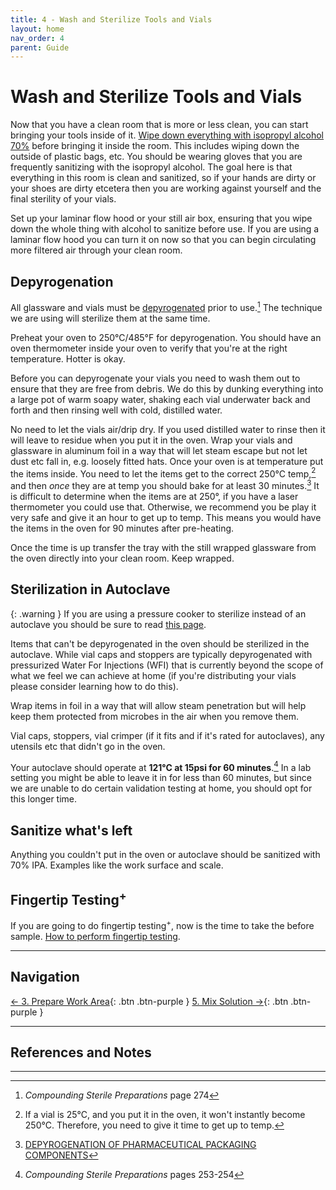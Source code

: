 ```yaml
---
title: 4 - Wash and Sterilize Tools and Vials
layout: home
nav_order: 4
parent: Guide
---
```


# Wash and Sterilize Tools and Vials

Now that you have a clean room that is more or less clean, you can start bringing your tools inside of it. [Wipe down everything with isopropyl alcohol 70%] before bringing it inside the room. This includes wiping down the outside of plastic bags, etc. You should be wearing gloves that you are frequently sanitizing with the isopropyl alcohol. The goal here is that everything in this room is clean and sanitized, so if your hands are dirty or your shoes are dirty etcetera then you are working against yourself and the final sterility of your vials.

Set up your laminar flow hood or your still air box, ensuring that you wipe down the whole thing with alcohol to sanitize before use. If you are using a laminar flow hood you can turn it on now so that you can begin circulating more filtered air through your clean room.

## Depyrogenation

All glassware and vials must be [depyrogenated](/topics/sanitize_sterilize_depyrogenate) prior to use.[^1] The technique we are using will sterilize them at the same time.

Preheat your oven to 250°C/485°F for depyrogenation. You should have an oven thermometer inside your oven to verify that you're at the right temperature. Hotter is okay.

Before you can depyrogenate your vials you need to wash them out to ensure that they are free from debris. We do this by dunking everything into a large pot of warm soapy water, shaking each vial underwater back and forth and then rinsing well with cold, distilled water.

No need to let the vials air/drip dry. If you used distilled water to rinse then it will leave to residue when you put it in the oven. Wrap your vials and glassware in aluminum foil in a way that will let steam escape but not let dust etc fall in, e.g. loosely fitted hats. Once your oven is at temperature put the items inside. You need to let the items get to the correct 250°C temp,[^2] and then _once_ they are at temp you should bake for at least 30 minutes.[^3] It is difficult to determine when the items are at 250°, if you have a laser thermometer you could use that. Otherwise, we recommend you be play it very safe and give it an hour to get up to temp. This means you would have the items in the oven for 90 minutes after pre-heating.

Once the time is up transfer the tray with the still wrapped glassware from the oven directly into your clean room. Keep wrapped.

## Sterilization in Autoclave

{: .warning }
If you are using a pressure cooker to sterilize instead of an autoclave you should be sure to read [this page].

Items that can't be depyrogenated in the oven should be sterilized in the autoclave. While vial caps and stoppers are typically depyrogenated with pressurized Water For Injections (WFI) that is currently beyond the scope of what we feel we can achieve at home (if you're distributing your vials please consider learning how to do this).

Wrap items in foil in a way that will allow steam penetration but will help keep them protected from microbes in the air when you remove them.

Vial caps, stoppers, vial crimper (if it fits and if it's rated for autoclaves), any utensils etc that didn't go in the oven.

Your autoclave should operate at **121°C at 15psi for 60 minutes**.[^4] In a lab setting you might be able to leave it in for less than 60 minutes, but since we are unable to do certain validation testing at home, you should opt for this longer time.

## Sanitize what's left

Anything you couldn't put in the oven or autoclave should be sanitized with 70% IPA. Examples like the work surface and scale.

## Fingertip Testing<sup>+</sup>

If you are going to do fingertip testing<sup>+</sup>, now is the time to take the before sample. [How to perform fingertip testing].

---

## Navigation

[&larr; 3. Prepare Work Area]{: .btn .btn-purple }
[5. Mix Solution &rarr;]{: .btn .btn-purple }

---

## References and Notes

[^1]: _Compounding Sterile Preparations_ page 274
[^2]: If a vial is 25°C, and you put it in the oven, it won't instantly become 250°C. Therefore, you need to give it time to get up to temp.
[^3]: [DEPYROGENATION OF PHARMACEUTICAL PACKAGING COMPONENTS](https://www.dwkltd.com/pub/media/wysiwyg/literature/DWK-Depyrogenation-of-Pharmaceutical-Packaging-Components-UK-A42022.pdf)
[^4]: _Compounding Sterile Preparations_ pages 253-254

---

[Wipe down everything with isopropyl alcohol 70%]: /topics/alcohol_technique
[this page]: /topics/instant_pot
[How to perform fingertip testing]: /topics/fingertip_testing

[&larr; 3. Prepare Work Area]: /guides/3_work_area
[5. Mix Solution &rarr;]: /guides/5_mix_solution
